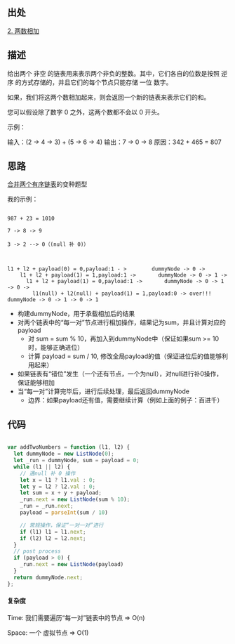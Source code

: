 
## 出处

[2. 两数相加](https://leetcode-cn.com/problems/add-two-numbers/)

## 描述

给出两个 非空 的链表用来表示两个非负的整数。其中，它们各自的位数是按照 逆序 的方式存储的，并且它们的每个节点只能存储 一位 数字。

如果，我们将这两个数相加起来，则会返回一个新的链表来表示它们的和。

您可以假设除了数字 0 之外，这两个数都不会以 0 开头。

示例：

输入：(2 -> 4 -> 3) + (5 -> 6 -> 4)
输出：7 -> 0 -> 8
原因：342 + 465 = 807


## 思路

[合并两个有序链表](../合并两个有序链表/README.md)的变种题型

我的示例：

```

987 + 23 = 1010

7 -> 8 -> 9

3 -> 2 --> 0（(null 补 0)）



l1 + l2 + payload(0) = 0,payload:1 - >        dummyNode -> 0 ->
    l1 + l2 + payload(1) = 1,payload:1 ->       dummyNode -> 0 -> 1 ->
      l1 + l2 + payload(1) = 0,payload:1 ->       dummyNode -> 0 -> 1 -> 0 ->
        l1(null) + l2(null) + payload(1) = 1,payload:0 -> over!!!  dummyNode -> 0 -> 1 -> 0 -> 1

```

- 构建dummyNode，用于承载相加后的结果
- 对两个链表中的“每一对”节点进行相加操作，结果记为sum，并且计算对应的payload
  - 对 sum = sum % 10，再加入到dummyNode中（保证如果sum >= 10 时，能够正确进位）
  - 计算 payload = sum / 10, 修改全局payload的值（保证进位后的值能够利用起来）
- 如果链表有“错位”发生（一个还有节点，一个为null），对null进行补0操作，保证能够相加
- 当“每一对”计算完毕后，进行后续处理，最后返回dummyNode
  - 边界：如果payload还有值，需要继续计算（例如上面的例子：百进千）

## 代码

```js

var addTwoNumbers = function (l1, l2) {
  let dummyNode = new ListNode(0);
  let _run = dummyNode, sum = payload = 0;
  while (l1 || l2) {
    // 遇null 补 0 操作
    let x = l1 ? l1.val : 0;
    let y = l2 ? l2.val : 0;
    let sum = x + y + payload;
    _run.next = new ListNode(sum % 10);
    _run = _run.next;
    payload = parseInt(sum / 10)

    // 常规操作，保证“一对一对”进行
    if (l1) l1 = l1.next;
    if (l2) l2 = l2.next;
  }
  // post process
  if (payload > 0) {
    _run.next = new ListNode(payload)
  }
  return dummyNode.next;
};
```

#### 复杂度

Time: 我们需要遍历“每一对”链表中的节点  => O(n)

Space: 一个 虚拟节点 => O(1)